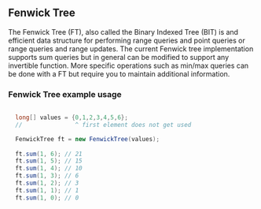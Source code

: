 
## Fenwick Tree

The Fenwick Tree (FT), also called the Binary Indexed Tree (BIT) is and efficient data structure for performing range queries and point queries or range queries and range updates. The current Fenwick tree implementation supports sum queries but in general can be modified to support any invertible function. More specific operations such as min/max queries can be done with a FT but require you to maintain additional information.

### Fenwick Tree example usage

```java

  long[] values = {0,1,2,3,4,5,6};
  //               ^ first element does not get used

  FenwickTree ft = new FenwickTree(values);
  
  ft.sum(1, 6); // 21
  ft.sum(1, 5); // 15
  ft.sum(1, 4); // 10
  ft.sum(1, 3); // 6
  ft.sum(1, 2); // 3
  ft.sum(1, 1); // 1
  ft.sum(1, 0); // 0

```
